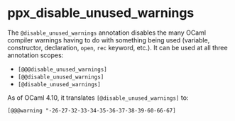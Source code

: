ppx_disable_unused_warnings
===========================

The `@disable_unused_warnings` annotation disables the many OCaml
compiler warnings having to do with something being used (variable,
constructor, declaration, `open`, `rec` keyword, etc.).  It can be
used at all three annotation scopes:

- `[@@@disable_unused_warnings]`
- `[@@disable_unused_warnings]`
- `[@disable_unused_warnings]`

As of OCaml 4.10, it translates `[@disable_unused_warnings]` to:

  `[@@@warning "-26-27-32-33-34-35-36-37-38-39-60-66-67]`

